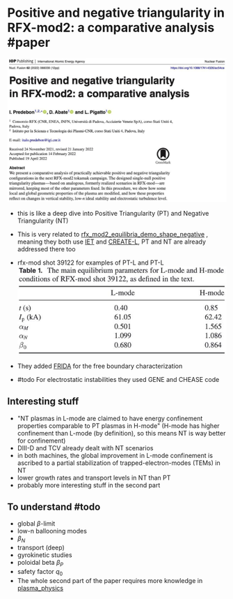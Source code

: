 # Positive and negative triangularity in RFX-mod2: a comparative analysis #paper

![](imgs/positive_negative_triangularity_rfx_mod2.png)

- this is like a deep dive into Positive Triangularity (PT) and Negative Triangularity (NT)
- This is very related to [rfx_mod2_equilibria_demo_shape_negative](rfx_mod2_equilibria_demo_shape_negative.md) , meaning they both use [IET](../phd/IET.md) and [CREATE-L](../phd/CREATE-L.md), PT and NT are already addressed there too
- rfx-mod shot 39122 for examples of PT-L and PT-L
  ![|400](imgs/positive_negative_triangularity_rfx_mod2-1.png)
  
- They added [FRIDA](../phd/FRIDA.md) for the free boundary characterization
- #todo For electrostatic instabilities they used GENE and CHEASE code
## Interesting stuff
- "NT plasmas in L-mode are claimed to have energy confinement properties comparable to PT plasmas in H-mode" (H-mode has higher confinement than L-mode (by definition), so this means NT is way better for confinement) 
- DIII-D and TCV already dealt with NT scenarios
- in both machines, the global improvement in L-mode confinement is ascribed to a partial stabilization of trapped-electron-modes (TEMs) in NT
- lower growth rates and transport levels in NT than PT
- probably more interesting stuff in the second part 
## To understand #todo
- global $\beta$-limit
- low-n ballooning modes
- $\beta_N$ 
- transport (deep)
- gyrokinetic studies
- poloidal beta $\beta_P$ 
- safety factor $q_0$ 
- The whole second part of the paper requires more knowledge in [plasma_physics](../plasma_physics.md) 